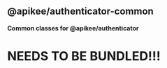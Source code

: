 ## @apikee/authenticator-common

**Common classes for @apikee/authenticator**

# NEEDS TO BE BUNDLED!!!

